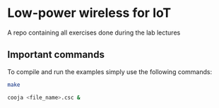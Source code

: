 # Low-power wireless for IoT
A repo containing all exercises done during the lab lectures

## Important commands
To compile and run the examples simply use the following commands:

```bash
make
```

```bash
cooja <file_name>.csc &
```